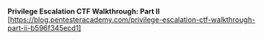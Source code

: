 


**Privilege Escalation CTF Walkthrough: Part II** [https://blog.pentesteracademy.com/privilege-escalation-ctf-walkthrough-part-ii-b596f345ecd1]
